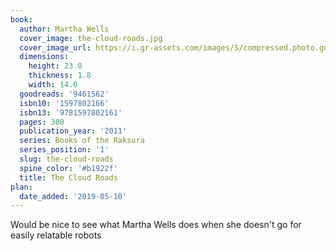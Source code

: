 ```yaml
---
book:
  author: Martha Wells
  cover_image: the-cloud-roads.jpg
  cover_image_url: https://i.gr-assets.com/images/S/compressed.photo.goodreads.com/books/1317017378l/9461562._SX98_.jpg
  dimensions:
    height: 23.0
    thickness: 1.8
    width: 14.0
  goodreads: '9461562'
  isbn10: '1597802166'
  isbn13: '9781597802161'
  pages: 300
  publication_year: '2011'
  series: Books of the Raksura
  series_position: '1'
  slug: the-cloud-roads
  spine_color: '#b1922f'
  title: The Cloud Roads
plan:
  date_added: '2019-05-10'
---
```


Would be nice to see what Martha Wells does when she doesn't go for easily relatable robots
